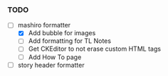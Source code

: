 ### TODO

- [ ] mashiro formatter
  - [x] Add bubble for images
  - [ ] Add formatting for TL Notes
  - [ ] Get CKEditor to not erase custom HTML tags
  - [ ] Add How To page
- [ ] story header formatter
